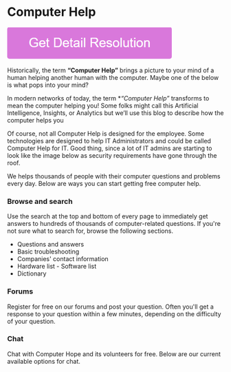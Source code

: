 # Computer Help

[![Computer Help](pink.png)](https://github.com/bitwarsoft/computer.help)

Historically, the term **“Computer Help”** brings a picture to your mind of a human helping another human with the computer.  Maybe one of the below is what pops into your mind?

In modern networks of today, the term **“Computer Help”* transforms to mean the computer helping you!  Some folks might call this Artificial Intelligence, Insights, or Analytics but we’ll use this blog to describe how the computer helps you

Of course, not all Computer Help is designed for the employee.  Some technologies are designed to help IT Administrators and could be called Computer Help for IT.  Good thing, since a lot of IT admins are starting to look like the image below as security requirements have gone through the roof.

We helps thousands of people with their computer questions and problems every day. Below are ways you can start getting free computer help.

### Browse and search

Use the search at the top and bottom of every page to immediately get answers to hundreds of thousands of computer-related questions. If you're not sure what to search for, browse the following sections.

* Questions and answers
* Basic troubleshooting
* Companies' contact information
* Hardware list - Software list
* Dictionary

### Forums

Register for free on our forums and post your question. Often you'll get a response to your question within a few minutes, depending on the difficulty of your question.

### Chat

Chat with Computer Hope and its volunteers for free. Below are our current available options for chat.
